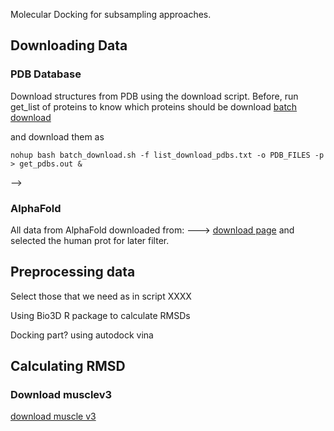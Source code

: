 

Molecular Docking 
for subsampling approaches. 



## Downloading Data
### PDB Database
Download structures from PDB using the download script.
Before, run get_list of proteins to know which proteins should be download
[batch download](https://www.rcsb.org/docs/programmatic-access/batch-downloads-with-shell-script)

and download them as

```
nohup bash batch_download.sh -f list_download_pdbs.txt -o PDB_FILES -p > get_pdbs.out &
```


-->

### AlphaFold
All data from AlphaFold downloaded from:
--->
[download page](https://alphafold.ebi.ac.uk/download)
and selected the human prot for later filter.



## Preprocessing data
Select those that we need as in script XXXX

Using Bio3D R package to calculate RMSDs

Docking part? using autodock vina


## Calculating RMSD

### Download musclev3

[download muscle v3](https://drive5.com/muscle/downloads_v3.htm)